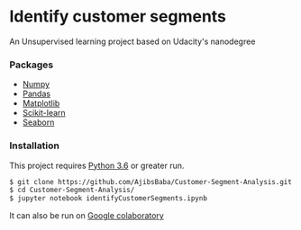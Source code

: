 # Identify customer segments


An Unsupervised learning project based on Udacity's nanodegree


### Packages
* [Numpy](https://www.djangoproject.com/) 
* [Pandas](https://pypi.org/project/django-crispy-forms/) 
* [Matplotlib](https://pypi.org/project/gunicorn/) 
* [Scikit-learn](https://pypi.org/project/whitenoise/)
* [Seaborn](https://pypi.org/project/virtualenv/)

### Installation

This project requires [Python 3.6](https://www.python.org/) or greater run.


```sh
$ git clone https://github.com/AjibsBaba/Customer-Segment-Analysis.git
$ cd Customer-Segment-Analysis/
$ jupyter notebook identifyCustomerSegments.ipynb
```
It can also be run on [Google colaboratory](https://colab.research.google.com/)

